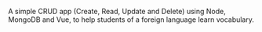 A simple CRUD app (Create, Read, Update and Delete) using Node, MongoDB and Vue, to help students of a foreign language learn vocabulary.
